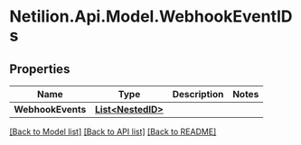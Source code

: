 # Netilion.Api.Model.WebhookEventIDs
## Properties

Name | Type | Description | Notes
------------ | ------------- | ------------- | -------------
**WebhookEvents** | [**List&lt;NestedID&gt;**](NestedID.md) |  | 

[[Back to Model list]](../README.md#documentation-for-models) [[Back to API list]](../README.md#documentation-for-api-endpoints) [[Back to README]](../README.md)

